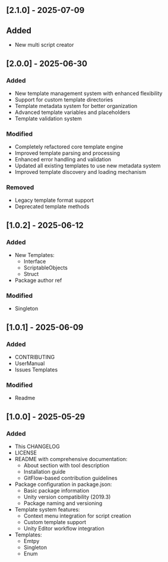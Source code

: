## [2.1.0] - 2025-07-09

## Added
- New multi script creator

## [2.0.0] - 2025-06-30

### Added
- New template management system with enhanced flexibility
- Support for custom template directories
- Template metadata system for better organization
- Advanced template variables and placeholders
- Template validation system

### Modified
- Completely refactored core template engine
- Improved template parsing and processing
- Enhanced error handling and validation
- Updated all existing templates to use new metadata system
- Improved template discovery and loading mechanism

### Removed
- Legacy template format support
- Deprecated template methods

## [1.0.2] - 2025-06-12

### Added
- New Templates:
    - Interface
    - ScriptableObjects
    - Struct
- Package author ref

### Modified
- Singleton

## [1.0.1] - 2025-06-09

### Added
- CONTRIBUTING
- UserManual
- Issues Templates

### Modified
- Readme

## [1.0.0] - 2025-05-29

### Added
- This CHANGELOG
- LICENSE
- README with comprehensive documentation:
    - About section with tool description
    - Installation guide
    - GitFlow-based contribution guidelines
- Package configuration in package.json:
    - Basic package information
    - Unity version compatibility (2019.3)
    - Package naming and versioning
- Template system features:
    - Context menu integration for script creation
    - Custom template support
    - Unity Editor workflow integration
- Templates:
    - Emtpy
    - Singleton
    - Enum